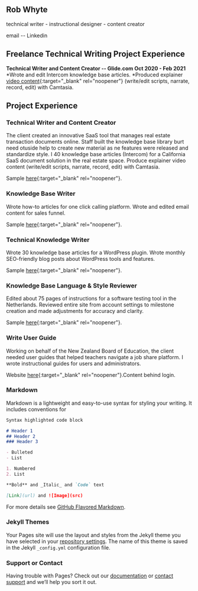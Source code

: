 ## Rob Whyte
technical writer - instructional designer - content creator

email  -- Linkedin

## Freelance Technical Writing Project Experience


**Technical Writer and Content Creator -- Glide.com Oct 2020 - Feb 2021**
*Wrote and edit Intercom knowledge base articles. 
*Produced explainer [video content](https://help.glide.com/en/articles/4691386-how-listing-agents-flag-disclosure-questions-for-their-sellers-review-and-revision){:target="_blank" rel="noopener"} (write/edit scripts, narrate, record, edit) with Camtasia.



## Project Experience

### Technical Writer and Content Creator
The client created an innovative SaaS tool that manages real estate transaction documents online. Staff built the knowledge base library burt need otuside help to create new material as ne features were released and standardize style. I 40 knowledge base articles (Intercom) for a California SaaS document solution in the real estate space. Produce explainer video content (write/edit scripts, narrate, record, edit) with Camtasia.

Sample [here](https://help.glide.com/en/articles/4691386-how-listing-agents-flag-disclosure-questions-for-their-sellers-review-and-revision){:target="_blank" rel="noopener"}.


### Knowledge Base Writer
Wrote how-to articles for one click calling platform. Wrote and edited email content for sales funnel. 

Sample [here](https://help.url.live/knowledge-base/understanding-the-profile-page/){:target="_blank" rel="noopener"}.


### Technical Knowledge Writer
Wrote 30 knowledge base articles for a WordPress plugin. Wrote monthly SEO-friendly blog posts about WordPress tools and features. 

Sample [here](https://wpblazer.com/wordpress-ssl-management/){:target="_blank" rel="noopener"}.


### Knowledge Base Language & Style Reviewer
Edited about 75 pages of instructions for a software testing tool in the Netherlands. Reviewed entire site from account settings to milestone creation and made adjustments for accuracy and clarity.

Sample [here](https://help.testmonitor.com/requirements-overview){:target="_blank" rel="noopener"}.


### Write User Guide
Working on behalf of the New Zealand Board of Education, the client needed user guides that helped teachers navigate a job share platform. I wrote instructional guides for users and administrators.

Website [here](https://help.testmonitor.com/requirements-overview){:target="_blank" rel="noopener"}.Content behind login.

### Markdown

Markdown is a lightweight and easy-to-use syntax for styling your writing. It includes conventions for

```markdown
Syntax highlighted code block

# Header 1
## Header 2
### Header 3

- Bulleted
- List

1. Numbered
2. List

**Bold** and _Italic_ and `Code` text

[Link](url) and ![Image](src)
```

For more details see [GitHub Flavored Markdown](https://guides.github.com/features/mastering-markdown/).

### Jekyll Themes

Your Pages site will use the layout and styles from the Jekyll theme you have selected in your [repository settings](https://github.com/writingteacher/rob-whyte/settings). The name of this theme is saved in the Jekyll `_config.yml` configuration file.

### Support or Contact

Having trouble with Pages? Check out our [documentation](https://docs.github.com/categories/github-pages-basics/) or [contact support](https://github.com/contact) and we’ll help you sort it out.
